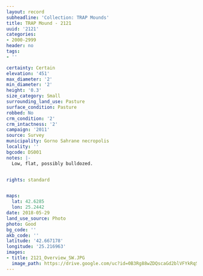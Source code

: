 ```yaml
---
layout: record
subheadline: 'Collection: TRAP Mounds'
title: TRAP Mound - 2121
uuid: '2121'
categories:
- 2000-2999
header: no
tags:
- ''

certainty: Certain
elevation: '451'
max_diameter: '2'
min_diameter: '2'
height: '0.3'
size_category: Small
surrounding_land_use: Pasture
surface_condition: Pasture
robbed: No
crm_condition: '2'
crm_intactness: '2'
campaign: '2011'
source: Survey
municipality: Gorno Sahrane necropolis
locality: ''
bgcode: DS001
notes: |-
  Low, flat, possibly bulldozed.


rights: standard


maps:
  lat: 42.6285
  lon: 25.2442
date: 2018-05-29
land_use_source: Photo
photo: Good
bg_code: ''
akb_code: ''
latitude: '42.667178'
longitude: '25.216963'
images:
- title: 2121_Overview_SW.JPG
  image_path: https://drive.google.com/uc?id=0B3Rg88wZDQscaGd2blVFYkRqSGc
---
```

